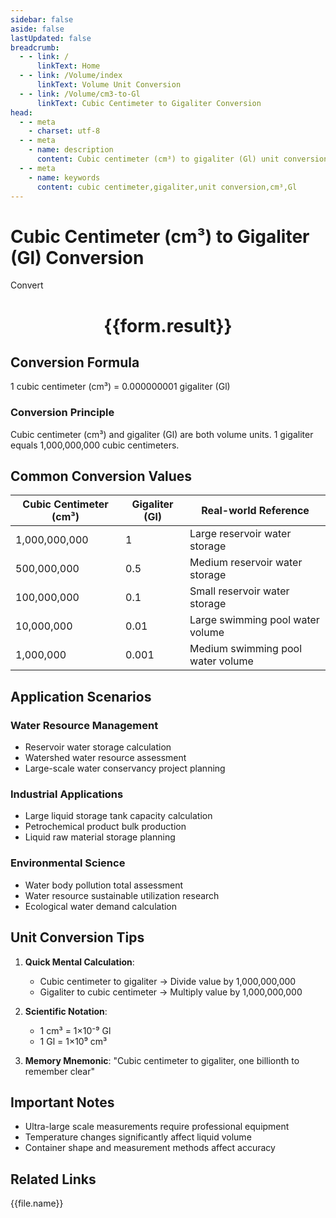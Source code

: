 ```yaml
---
sidebar: false
aside: false
lastUpdated: false
breadcrumb:
  - - link: /
      linkText: Home
  - - link: /Volume/index
      linkText: Volume Unit Conversion
  - - link: /Volume/cm3-to-Gl
      linkText: Cubic Centimeter to Gigaliter Conversion
head:
  - - meta
    - charset: utf-8
  - - meta
    - name: description
      content: Cubic centimeter (cm³) to gigaliter (Gl) unit conversion tool, 1 cubic centimeter equals 0.000000001 gigaliter.
  - - meta
    - name: keywords
      content: cubic centimeter,gigaliter,unit conversion,cm³,Gl
---
```


# Cubic Centimeter (cm³) to Gigaliter (Gl) Conversion

<script setup>
import { onMounted, reactive, inject ,ref  } from 'vue'
import { NButton,NForm ,NFormItem,NInput,NInputNumber,NSelect,NCard,useMessage ,NGrid ,NGi } from 'naive-ui'
import { defineClientComponent } from 'vitepress'
import { Volume } from '../files';

const convert = inject('convert')
const formRef = ref(null);
const rules = {
  number:{
    required: true,
    type: 'number',
    trigger: "blur"
  }
}
const form = reactive({
  number:null,
  result:'',
  title:'Cubic Centimeter (cm³) to Gigaliter (Gl) Conversion'
})

const convertHandler = (e) => {
  e.preventDefault();
  formRef.value?.validate((errors)=>{
    if (!errors) {
      form.result = `${form.number} cm³ = ${convert(form.number).from('cm3').to('Gl')} Gl`
    }
  })
}
</script>

<n-form size="large" :model="form" ref='formRef' :rules="rules">
  <n-form-item label="Value" path="number">
    <n-input-number size="large" style="width:100%" :min="0" v-model:value="form.number" placeholder="Enter cubic centimeter value" />
  </n-form-item>
  <n-form-item>
    <n-button type="info" style="width:100%" @click="convertHandler">Convert</n-button>
  </n-form-item>
</n-form>
<n-card embedded :bordered="false" hoverable>
  <div style="text-align:center">
    <h1>{{form.result}}</h1>
  </div>
</n-card>

## Conversion Formula
1 cubic centimeter (cm³) = 0.000000001 gigaliter (Gl)

### Conversion Principle
Cubic centimeter (cm³) and gigaliter (Gl) are both volume units. 1 gigaliter equals 1,000,000,000 cubic centimeters.

## Common Conversion Values
| Cubic Centimeter (cm³) | Gigaliter (Gl) | Real-world Reference                |
|------------------------|----------------|-------------------------------------|
| 1,000,000,000         | 1              | Large reservoir water storage       |
| 500,000,000           | 0.5            | Medium reservoir water storage      |
| 100,000,000           | 0.1            | Small reservoir water storage       |
| 10,000,000            | 0.01           | Large swimming pool water volume    |
| 1,000,000             | 0.001          | Medium swimming pool water volume   |

## Application Scenarios
### Water Resource Management
- Reservoir water storage calculation
- Watershed water resource assessment
- Large-scale water conservancy project planning

### Industrial Applications
- Large liquid storage tank capacity calculation
- Petrochemical product bulk production
- Liquid raw material storage planning

### Environmental Science
- Water body pollution total assessment
- Water resource sustainable utilization research
- Ecological water demand calculation

## Unit Conversion Tips
1. **Quick Mental Calculation**:
   - Cubic centimeter to gigaliter → Divide value by 1,000,000,000
   - Gigaliter to cubic centimeter → Multiply value by 1,000,000,000

2. **Scientific Notation**:
   - 1 cm³ = 1×10⁻⁹ Gl
   - 1 Gl = 1×10⁹ cm³

3. **Memory Mnemonic**:
   "Cubic centimeter to gigaliter, one billionth to remember clear"

## Important Notes
- Ultra-large scale measurements require professional equipment
- Temperature changes significantly affect liquid volume
- Container shape and measurement methods affect accuracy

## Related Links
<n-grid x-gap="12" :cols="2">
  <n-gi v-for="(file, index) in Volume" :key="index">
    <n-button
      text
      tag="a"
      :href="file.path"
      type="info"
    >
      {{file.name}}
    </n-button>
  </n-gi>
</n-grid>